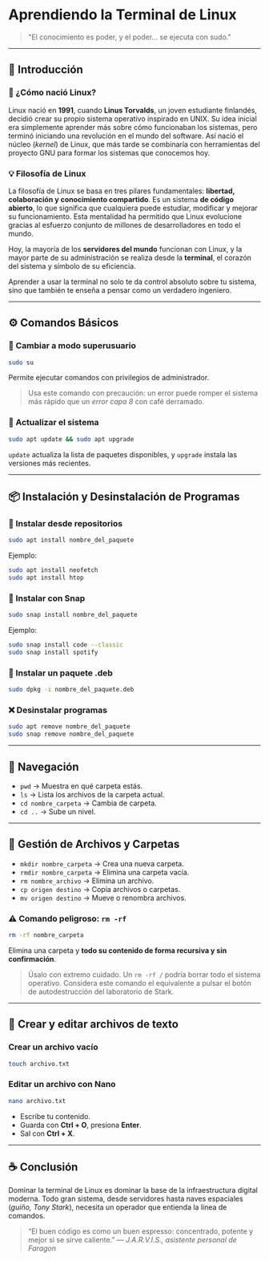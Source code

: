 # Aprendiendo la Terminal de Linux

> "El conocimiento es poder, y el poder... se ejecuta con sudo."

---

## 🧭 Introducción

### 🐧 ¿Cómo nació Linux?

Linux nació en **1991**, cuando **Linus Torvalds**, un joven estudiante finlandés, decidió crear su propio sistema operativo inspirado en UNIX. Su idea inicial era simplemente aprender más sobre cómo funcionaban los sistemas, pero terminó iniciando una revolución en el mundo del software. Así nació el núcleo (*kernel*) de Linux, que más tarde se combinaría con herramientas del proyecto GNU para formar los sistemas que conocemos hoy.

### 💡 Filosofía de Linux

La filosofía de Linux se basa en tres pilares fundamentales: **libertad, colaboración y conocimiento compartido**. Es un sistema **de código abierto**, lo que significa que cualquiera puede estudiar, modificar y mejorar su funcionamiento. Esta mentalidad ha permitido que Linux evolucione gracias al esfuerzo conjunto de millones de desarrolladores en todo el mundo.

Hoy, la mayoría de los **servidores del mundo** funcionan con Linux, y la mayor parte de su administración se realiza desde la **terminal**, el corazón del sistema y símbolo de su eficiencia.

Aprender a usar la terminal no solo te da control absoluto sobre tu sistema, sino que también te enseña a pensar como un verdadero ingeniero.

---

## ⚙️ Comandos Básicos

### 🔐 Cambiar a modo superusuario

```bash
sudo su
```

Permite ejecutar comandos con privilegios de administrador.

> Usa este comando con precaución: un error puede romper el sistema más rápido que un *error capa 8* con café derramado.

### 🔄 Actualizar el sistema

```bash
sudo apt update && sudo apt upgrade
```

`update` actualiza la lista de paquetes disponibles, y `upgrade` instala las versiones más recientes.

---

## 📦 Instalación y Desinstalación de Programas

### 🧩 Instalar desde repositorios

```bash
sudo apt install nombre_del_paquete
```

Ejemplo:

```bash
sudo apt install neofetch
sudo apt install htop
```

### 🚀 Instalar con Snap

```bash
sudo snap install nombre_del_paquete
```

Ejemplo:

```bash
sudo snap install code --classic
sudo snap install spotify
```

### 📁 Instalar un paquete .deb

```bash
sudo dpkg -i nombre_del_paquete.deb
```

### ❌ Desinstalar programas

```bash
sudo apt remove nombre_del_paquete
sudo snap remove nombre_del_paquete
```

---

## 📂 Navegación

* `pwd` → Muestra en qué carpeta estás.
* `ls` → Lista los archivos de la carpeta actual.
* `cd nombre_carpeta` → Cambia de carpeta.
* `cd ..` → Sube un nivel.

---

## 🧱 Gestión de Archivos y Carpetas

* `mkdir nombre_carpeta` → Crea una nueva carpeta.
* `rmdir nombre_carpeta` → Elimina una carpeta vacía.
* `rm nombre_archivo` → Elimina un archivo.
* `cp origen destino` → Copia archivos o carpetas.
* `mv origen destino` → Mueve o renombra archivos.

### ⚠️ Comando peligroso: `rm -rf`

```bash
rm -rf nombre_carpeta
```

Elimina una carpeta y **todo su contenido de forma recursiva y sin confirmación**.

> Úsalo con extremo cuidado. Un `rm -rf /` podría borrar todo el sistema operativo. Considera este comando el equivalente a pulsar el botón de autodestrucción del laboratorio de Stark.

---

## 📝 Crear y editar archivos de texto

### Crear un archivo vacío

```bash
touch archivo.txt
```

### Editar un archivo con Nano

```bash
nano archivo.txt
```

* Escribe tu contenido.
* Guarda con **Ctrl + O**, presiona **Enter**.
* Sal con **Ctrl + X**.

---

## ☕ Conclusión

Dominar la terminal de Linux es dominar la base de la infraestructura digital moderna. Todo gran sistema, desde servidores hasta naves espaciales (*guiño, Tony Stark*), necesita un operador que entienda la línea de comandos.

> “El buen código es como un buen espresso: concentrado, potente y mejor si se sirve caliente.”
> — *J.A.R.V.I.S., asistente personal de Faragon*


